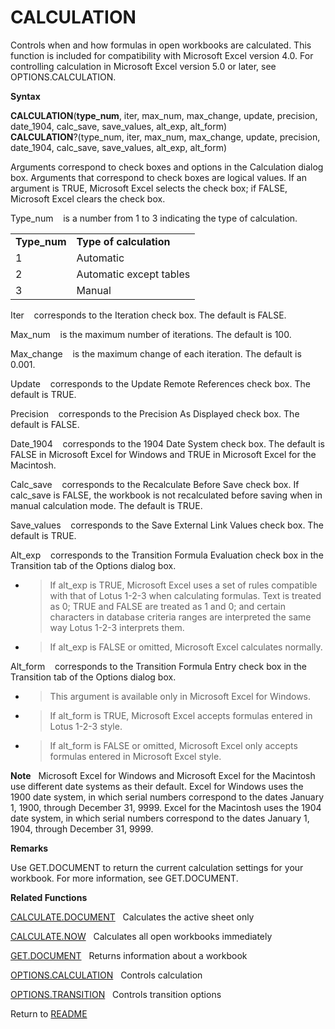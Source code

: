 # CALCULATION

Controls when and how formulas in open workbooks are calculated. This
function is included for compatibility with Microsoft Excel version 4.0.
For controlling calculation in Microsoft Excel version 5.0 or later, see
OPTIONS.CALCULATION.

**Syntax**

**CALCULATION**(**type\_num**, iter, max\_num, max\_change, update,
precision, date\_1904, calc\_save, save\_values, alt\_exp, alt\_form)  
**CALCULATION**?(type\_num, iter, max\_num, max\_change, update,
precision, date\_1904, calc\_save, save\_values, alt\_exp, alt\_form)

Arguments correspond to check boxes and options in the Calculation
dialog box. Arguments that correspond to check boxes are logical values.
If an argument is TRUE, Microsoft Excel selects the check box; if FALSE,
Microsoft Excel clears the check box.

Type\_num&nbsp;&nbsp;&nbsp;&nbsp;is a number from 1 to 3 indicating the
type of calculation.

|               |                         |
| ------------- | ----------------------- |
| **Type\_num** | **Type of calculation** |
| 1             | Automatic               |
| 2             | Automatic except tables |
| 3             | Manual                  |

Iter&nbsp;&nbsp;&nbsp;&nbsp;corresponds to the Iteration check box. The
default is FALSE.

Max\_num&nbsp;&nbsp;&nbsp;&nbsp;is the maximum number of iterations. The
default is 100.

Max\_change&nbsp;&nbsp;&nbsp;&nbsp;is the maximum change of each
iteration. The default is 0.001.

Update&nbsp;&nbsp;&nbsp;&nbsp;corresponds to the Update Remote
References check box. The default is TRUE.

Precision&nbsp;&nbsp;&nbsp;&nbsp;corresponds to the Precision As
Displayed check box. The default is FALSE.

Date\_1904&nbsp;&nbsp;&nbsp;&nbsp;corresponds to the 1904 Date System
check box. The default is FALSE in Microsoft Excel for Windows and TRUE
in Microsoft Excel for the Macintosh.

Calc\_save&nbsp;&nbsp;&nbsp;&nbsp;corresponds to the Recalculate Before
Save check box. If calc\_save is FALSE, the workbook is not recalculated
before saving when in manual calculation mode. The default is TRUE.

Save\_values&nbsp;&nbsp;&nbsp;&nbsp;corresponds to the Save External
Link Values check box. The default is TRUE.

Alt\_exp&nbsp;&nbsp;&nbsp;&nbsp;corresponds to the Transition Formula
Evaluation check box in the Transition tab of the Options dialog box.

  - > If alt\_exp is TRUE, Microsoft Excel uses a set of rules
    > compatible with that of Lotus 1-2-3 when calculating formulas.
    > Text is treated as 0; TRUE and FALSE are treated as 1 and 0; and
    > certain characters in database criteria ranges are interpreted the
    > same way Lotus 1-2-3 interprets them.

  - > If alt\_exp is FALSE or omitted, Microsoft Excel calculates
    > normally.


Alt\_form&nbsp;&nbsp;&nbsp;&nbsp;corresponds to the Transition Formula
Entry check box in the Transition tab of the Options dialog box.

  - > This argument is available only in Microsoft Excel for Windows.

  - > If alt\_form is TRUE, Microsoft Excel accepts formulas entered in
    > Lotus 1-2-3 style.

  - > If alt\_form is FALSE or omitted, Microsoft Excel only accepts
    > formulas entered in Microsoft Excel style.


**Note**&nbsp;&nbsp;&nbsp;Microsoft Excel for Windows and Microsoft
Excel for the Macintosh use different date systems as their default.
Excel for Windows uses the 1900 date system, in which serial numbers
correspond to the dates January 1, 1900, through December 31, 9999.
Excel for the Macintosh uses the 1904 date system, in which serial
numbers correspond to the dates January 1, 1904, through December 31,
9999.

**Remarks**

Use GET.DOCUMENT to return the current calculation settings for your
workbook. For more information, see GET.DOCUMENT.

**Related Functions**

[CALCULATE.DOCUMENT](CALCULATE.DOCUMENT.md)&nbsp;&nbsp;&nbsp;Calculates the active sheet only

[CALCULATE.NOW](CALCULATE.NOW.md)&nbsp;&nbsp;&nbsp;Calculates all open workbooks immediately

[GET.DOCUMENT](GET.DOCUMENT.md)&nbsp;&nbsp;&nbsp;Returns information about a workbook

[OPTIONS.CALCULATION](OPTIONS.CALCULATION.md)&nbsp;&nbsp;&nbsp;Controls calculation

[OPTIONS.TRANSITION](OPTIONS.TRANSITION.md)&nbsp;&nbsp;&nbsp;Controls transition options



Return to [README](README.md)


